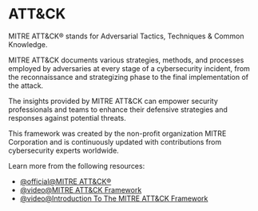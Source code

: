 # ATT&CK

MITRE ATT&CK® stands for Adversarial Tactics, Techniques & Common Knowledge. 

MITRE ATT&CK documents various strategies, methods, and processes employed by adversaries at every stage of a cybersecurity incident, from the reconnaissance and strategizing phase to the final implementation of the attack. 

The insights provided by MITRE ATT&CK can empower security professionals and teams to enhance their defensive strategies and responses against potential threats.

This framework was created by the non-profit organization MITRE Corporation and is continuously updated with contributions from cybersecurity experts worldwide.

Learn more from the following resources:

- [@official@MITRE ATT&CK®](https://attack.mitre.org/)
- [@video@MITRE ATT&CK Framework](https://www.youtube.com/watch?v=Yxv1suJYMI8)
- [@video@Introduction To The MITRE ATT&CK Framework](https://www.youtube.com/watch?v=LCec9K0aAkM)
